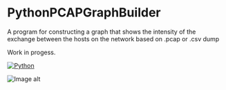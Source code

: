 # PythonPCAPGraphBuilder
A program for constructing a graph that shows the intensity of the exchange between the hosts on the network based on .pcap or .csv dump

Work in progess.

[![Python](https://img.shields.io/pypi/pyversions/tensorflow.svg?style=plastic)](https://badge.fury.io/py/tensorflow)

![Image alt](https://github.com/SeregaDeveloper/PythonPCAPGraphBuilder/blob/master/graph.png)
